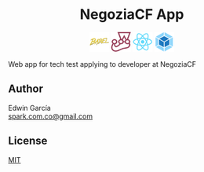 <h1 align="center">NegoziaCF App</h1>

<p align="center">
  <img
    src="https://raw.githubusercontent.com/devicons/devicon/2809b567852a4648062a2d3e7c1c531367458c0b/icons/babel/babel-original.svg" alt="babel" width="40" height="40"
  />
  <img
    src="https://raw.githubusercontent.com/devicons/devicon/9f4f5cdb393299a81125eb5127929ea7bfe42889/icons/jest/jest-plain.svg"
    alt="jest" width="40" height="40"
  />
  <img
    src="https://raw.githubusercontent.com/devicons/devicon/2809b567852a4648062a2d3e7c1c531367458c0b/icons/react/react-original.svg" alt="react" width="40" height="40"
  />
  <img
    src="https://raw.githubusercontent.com/devicons/devicon/2809b567852a4648062a2d3e7c1c531367458c0b/icons/webpack/webpack-original.svg" alt="webpack" width="40" height="40"
  />
</p>

Web app for tech test applying to developer at NegoziaCF

## Author

Edwin García  
spark.com.co@gmail.com

## License

[MIT](./LICENSE)

